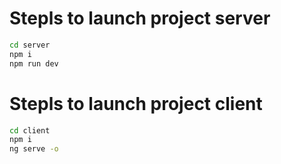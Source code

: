 # Stepls to launch project server

```bash
cd server
npm i
npm run dev
```

# Stepls to launch project client

```bash
cd client
npm i
ng serve -o
```
